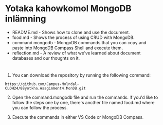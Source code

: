 # Yotaka kahowkomol MongoDB inlämning 
- README.md - Shows how to clone and use the document.
- food.md - Shows the process of using CRUD with MongoDB.
- command.mongodb - MongoDB commands that you can copy and paste into MongoDB Compass Shell and execute them.
- reflection.md - A review of what we've learned about document databases and our thoughts on it.
# 
1. You can download the repository by running the following command:
```
https://github.com/Campus-Molndal-CLOH24/88yotkha.Assginment4.MonDB.git
```
2. Open the command.mongodb file and run the commands. If you'd like to follow the steps one by one, there's another file named food.md where you can follow the process.

3. Execute the commands in either VS Code or MongoDB Compass.

